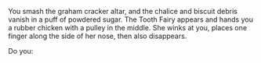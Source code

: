 You smash the graham cracker altar, and the chalice and biscuit debris vanish in a puff of powdered sugar.
The Tooth Fairy appears and hands you a rubber chicken with a pulley in the middle. 
She winks at you, places one finger along the side of her nose, then also disappears.

Do you: